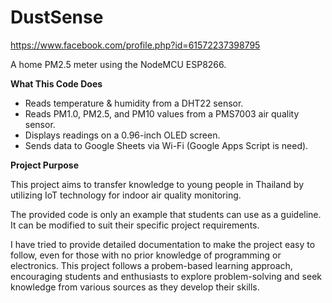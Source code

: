 # DustSense
https://www.facebook.com/profile.php?id=61572237398795

A home PM2.5 meter using the NodeMCU ESP8266.

**What This Code Does**
- Reads temperature & humidity from a DHT22 sensor.
- Reads PM1.0, PM2.5, and PM10 values from a PMS7003 air quality sensor.
- Displays readings on a 0.96-inch OLED screen.
- Sends data to Google Sheets via Wi-Fi (Google Apps Script is need).
  
**Project Purpose**

This project aims to transfer knowledge to young people in Thailand by utilizing IoT technology for indoor air quality monitoring.

The provided code is only an example that students can use as a guideline. It can be modified to suit their specific project requirements.

I have tried to provide detailed documentation to make the project easy to follow, even for those with no prior knowledge of programming or electronics. This project follows a probem-based learning approach, encouraging students and enthusiasts to explore problem-solving and seek knowledge from various sources as they develop their skills.
